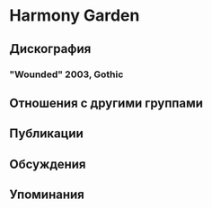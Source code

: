 # Harmony Garden



## Дискография

### "Wounded" 2003, Gothic




## Отношения с другими группами


## Публикации


## Обсуждения


## Упоминания

